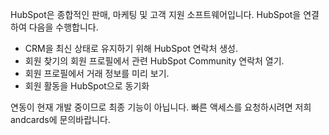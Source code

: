 HubSpot은 종합적인 판매, 마케팅 및 고객 지원 소프트웨어입니다. HubSpot을 연결하여 다음을 수행합니다.

- CRM을 최신 상태로 유지하기 위해 HubSpot 연락처 생성.
- 회원 찾기의 회원 프로필에서 관련 HubSpot Community 연락처 열기.
- 회원 프로필에서 거래 정보를 미리 보기.
- 회원 활동을 HubSpot으로 동기화

연동이 현재 개발 중이므로 최종 기능이 아닙니다. 빠른 액세스를 요청하시려면 저희 andcards에 문의바랍니다.
